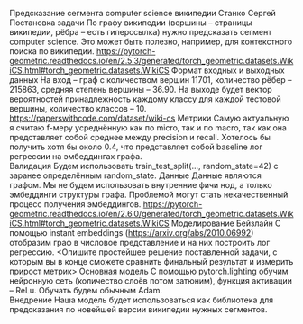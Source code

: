 Предсказание сегмента computer science википедии 
Станко Сергей
Постановка задачи
По графу википедии (вершины – страницы википедии, рёбра – есть гиперссылка) нужно предсказать сегмент computer science. Это может быть полезно, например, для контекстного поиска по википедии.  https://pytorch-geometric.readthedocs.io/en/2.5.3/generated/torch_geometric.datasets.WikiCS.html#torch_geometric.datasets.WikiCS
Формат входных и выходных данных
На вход – граф с количеством вершин 11701, количество рёбер – 215863, средняя степень вершины – 36.90. На выходе будет вектор вероятностей принадлежность каждому классу для каждой тестовой вершины, количество классов – 10. 
https://paperswithcode.com/dataset/wiki-cs
Метрики
Самую актуальную я считаю f-меру усреднённую как по micro, так и по macro, так как она представляет собой среднее между precision и recall. Хотелось бы получить хотя бы около 0.4, что представляет собой baseline лог регрессии на эмбеддингах графа.  
Валидация
Будем использовать train_test_split(..., random_state=42) с заранее определённым random_state.
Данные
Данные являются графом. Мы не будем использовать внутренние фичи нод, а только эмбеддинги структуры графа. Проблемой могут стать некачественный процесс получения эмбеддингов. https://pytorch-geometric.readthedocs.io/en/2.6.0/generated/torch_geometric.datasets.WikiCS.html#torch_geometric.datasets.WikiCS 
Моделирование
Бейзлайн
C помощью instant embeddings (https://arxiv.org/abs/2010.06992) отобразим граф в числовое представление и на них построить лог регрессию. 
<Опишите простейшее решение поставленной задачи, с которым вы в конце сможете сравнить финальный результат и измерить прирост метрик>
Основная модель
С помощью pytorch.lighting обучим нейронную сеть (количество слоёв потом затюним), функция активации – ReLu. Обучать будем обычным Adam.  
Внедрение
Наша модель будет использоваться как библиотека для предсказания по новейшей версии википедии нужных сегментов. 
